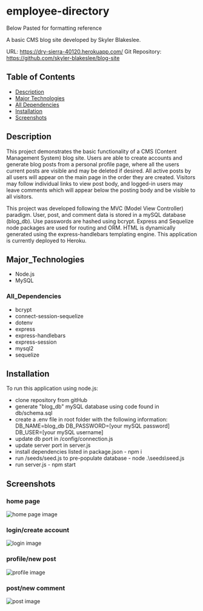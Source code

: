 # employee-directory

Below Pasted for formatting reference

A basic CMS blog site developed by Skyler Blakeslee.

URL: https://dry-sierra-40120.herokuapp.com/
Git Repository: https://github.com/skyler-blakeslee/blog-site

## Table of Contents
- [Description](#description)
- [Major Technologies](#major_technologies)
- [All Dependencies](#all_dependencies)
- [Installation](#installation)
- [Screenshots](#screenshots)


## Description

This project demonstrates the basic functionality of a CMS (Content Management System) blog site. Users are able to create accounts and generate blog posts from a personal profile page, where all the users current posts are visible and may be deleted if desired. All active posts by all users will appear on the main page in the order they are created. Visitors may follow individual links to view post body, and logged-in users may leave comments which will appear below the posting body and be visible to all visitors.

This project was developed following the MVC (Model View Controller) paradigm. User, post, and comment data is stored in a mySQL database  (blog_db). Use passwords are hashed using bcrypt. Express and Sequelize node packages are used for routing and ORM. HTML is dynamically generated using the express-handlebars templating engine. This application is currently deployed to Heroku.

## Major_Technologies

- Node.js
- MySQL

### All_Dependencies

- bcrypt
- connect-session-sequelize
- dotenv
- express
- express-handlebars
- express-session
- mysql2
- sequelize

## Installation

To run this application using node.js:

- clone repository from gitHub
- generate "blog_db" mySQL database using code found in db/schema.sql
- create a .env file in root folder with the following information:
    DB_NAME=blog_db
    DB_PASSWORD=[your mySQL password]
    DB_USER=[your mySQL username]
- update db port in /config/connection.js
- update server port in server.js
- install dependencies listed in package.json - npm i
- run /seeds/seed.js to pre-populate database - node .\seeds\seed.js
- run server.js - npm start

## Screenshots

### home page
![home page image](./images/blog-home.png)

### login/create account
![login image](./images/login-create-account.png)

### profile/new post
![profile image](./images/blog-profile.png)

### post/new comment
![post image](./images/blog-post.png)